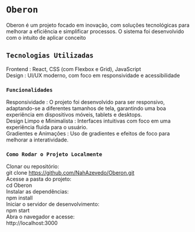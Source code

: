 # `Oberon`
Oberon é um projeto focado em inovação, com soluções tecnológicas para melhorar a eficiência e simplificar processos. O sistema foi desenvolvido com o intuito de aplicar conceito <br>

## `Tecnologias Utilizadas`
Frontend : React, CSS (com Flexbox e Grid), JavaScript <br>
Design : UI/UX moderno, com foco em responsividade e acessibilidade

### `Funcionalidades`

Responsividade : O projeto foi desenvolvido para ser responsivo, adaptando-se a diferentes tamanhos de tela, garantindo uma boa experiência em dispositivos móveis, tablets e desktops. <br>
Design Limpo e Minimalista : Interfaces intuitivas com foco em uma experiência fluida para o usuário.<br>
Gradientes e Animações : Uso de gradientes e efeitos de foco para melhorar a interatividade.<br>
### `Como Rodar o Projeto Localmente`

Clonar ou repositório: <br>
git clone https://github.com/NahAzevedo/Oberon.git <br>
Acesse a pasta do projeto: <br>
cd Oberon <br>
Instalar as dependências: <br>
npm install <br>
Iniciar o servidor de desenvolvimento: <br> 
npm start <br>
Abra o navegador e acesse: <br>
http://localhost:3000

